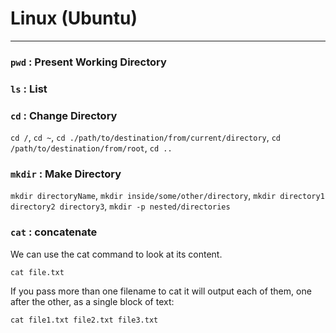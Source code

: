 # Linux (Ubuntu)
---

### `pwd` : Present Working Directory
 
### `ls` : List

### `cd` : Change Directory

  `cd /`, `cd ~`, `cd ./path/to/destination/from/current/directory`, `cd /path/to/destination/from/root`, `cd ..`

### `mkdir` : Make Directory

  `mkdir directoryName`, `mkdir inside/some/other/directory`, `mkdir directory1 directory2 directory3`, `mkdir -p nested/directories`
  
### `cat` : concatenate

  We can use the cat command to look at its content.
  
  `cat file.txt` 
  
  If you pass more than one filename to cat it will output each of them, one after the other, as a single block of text:
  
  `cat file1.txt file2.txt file3.txt`

